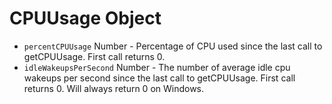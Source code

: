 # CPUUsage Object

- `percentCPUUsage` Number - Percentage of CPU used since the last call to getCPUUsage.
  First call returns 0.
- `idleWakeupsPerSecond` Number - The number of average idle cpu wakeups per second
  since the last call to getCPUUsage. First call returns 0. Will always return 0 on
  Windows.
